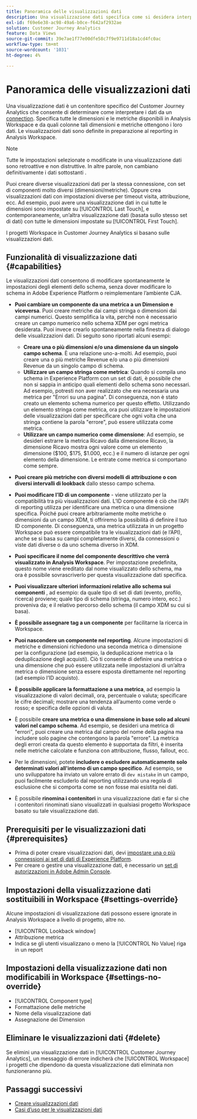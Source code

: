 ```yaml
---
title: Panoramica delle visualizzazioni dati
description: Una visualizzazione dati specifica come si desidera interpretare gli elementi dei dati nella connessione CJA, ad esempio metriche, dimensioni, sessioni, ecc.
exl-id: f69e6e38-ac98-49a6-b0ce-f642af2932ae
solution: Customer Journey Analytics
feature: Data Views
source-git-commit: 39e7ae1f77e00dfe58c7f9e9711d18a1cd4fc0ac
workflow-type: tm+mt
source-wordcount: '1031'
ht-degree: 4%

---
```


# Panoramica delle visualizzazioni dati

Una visualizzazione dati è un contenitore specifico del Customer Journey Analytics che consente di determinare come interpretare i dati da un [connection](/help/connections/create-connection.md). Specifica tutte le dimensioni e le metriche disponibili in Analysis Workspace e da quali colonne tali dimensioni e metriche ottengono i loro dati. Le visualizzazioni dati sono definite in preparazione al reporting in Analysis Workspace.

>[!NOTE]
>
>Tutte le impostazioni selezionate o modificate in una visualizzazione dati sono retroattive e non distruttive. In altre parole, non cambiano definitivamente i dati sottostanti .

Puoi creare diverse visualizzazioni dati per la stessa connessione, con set di componenti molto diversi (dimensioni/metriche). Oppure crea visualizzazioni dati con impostazioni diverse per timeout visita, attribuzione, ecc. Ad esempio, puoi avere una visualizzazione dati in cui tutte le dimensioni sono impostate su [!UICONTROL Last Touch], e contemporaneamente, un’altra visualizzazione dati (basata sullo stesso set di dati) con tutte le dimensioni impostate su [!UICONTROL First Touch].

I progetti Workspace in Customer Journey Analytics si basano sulle visualizzazioni dati.

## Funzionalità di visualizzazione dati {#capabilities}

Le visualizzazioni dati consentono di modificare spontaneamente le impostazioni degli elementi dello schema, senza dover modificare lo schema in Adobe Experience Platform o reimplementare l’ambiente CJA.

* **Puoi cambiare un componente da una metrica a un Dimension e viceversa**. Puoi creare metriche dai campi stringa o dimensioni dai campi numerici. Questo semplifica la vita, perché non è necessario creare un campo numerico nello schema XDM per ogni metrica desiderata. Puoi invece crearlo spontaneamente nella finestra di dialogo delle visualizzazioni dati. Di seguito sono riportati alcuni esempi:
   * **Creare una o più dimensioni e/o una dimensione da un singolo campo schema**. È una relazione uno-a-molti. Ad esempio, puoi creare una o più metriche Revenue e/o una o più dimensioni Revenue da un singolo campo di schema.
   * **Utilizzare un campo stringa come metrica**: Quando si compila uno schema in Experience Platform con un set di dati, è possibile che non si sappia in anticipo quali elementi dello schema sono necessari. Ad esempio, potresti non aver realizzato che era necessaria una metrica per &quot;Errori su una pagina&quot;. Di conseguenza, non è stato creato un elemento schema numerico per questo effetto. Utilizzando un elemento stringa come metrica, ora puoi utilizzare le impostazioni delle visualizzazioni dati per specificare che ogni volta che una stringa contiene la parola &quot;errore&quot;, può essere utilizzata come metrica.
   * **Utilizzare un campo numerico come dimensione**: Ad esempio, se desideri estrarre la metrica Ricavo dalla dimensione Ricavo, la dimensione Ricavo mostra ogni valore come un elemento dimensione ($100, $175, $1.000, ecc.) e il numero di istanze per ogni elemento della dimensione. Le entrate come metrica si comportano come sempre.

* **Puoi creare più metriche con diversi modelli di attribuzione o con diversi intervalli di lookback** dallo stesso campo schema.

* **Puoi modificare l’ID di un componente** - viene utilizzato per la compatibilità tra più visualizzazioni dati. L’ID componente è ciò che l’API di reporting utilizza per identificare una metrica o una dimensione specifica. Poiché puoi creare arbitrariamente molte metriche o dimensioni da un campo XDM, ti offriremo la possibilità di definire il tuo ID componente. Di conseguenza, una metrica utilizzata in un progetto Workspace può essere compatibile tra le visualizzazioni dati (e l’API), anche se si basa su campi completamente diversi, da connessioni o viste dati diverse o da uno schema diverso in XDM.

* **Puoi specificare il nome del componente descrittivo che verrà visualizzato in Analysis Workspace**. Per impostazione predefinita, questo nome viene ereditato dal nome visualizzato dello schema, ma ora è possibile sovrascriverlo per questa visualizzazione dati specifica.

* **Puoi visualizzare ulteriori informazioni relative allo schema sui componenti** , ad esempio: da quale tipo di set di dati (evento, profilo, ricerca) proviene; quale tipo di schema (stringa, numero intero, ecc.) proveniva da; e il relativo percorso dello schema (il campo XDM su cui si basa).

* **È possibile assegnare tag a un componente** per facilitarne la ricerca in Workspace.

* **Puoi nascondere un componente nel reporting**. Alcune impostazioni di metriche e dimensioni richiedono una seconda metrica o dimensione per la configurazione (ad esempio, la deduplicazione metrica o la deduplicazione degli acquisti). Ciò ti consente di definire una metrica o una dimensione che può essere utilizzata nelle impostazioni di un’altra metrica o dimensione senza essere esposta direttamente nel reporting (ad esempio l’ID acquisto).

* **È possibile applicare la formattazione a una metrica**, ad esempio la visualizzazione di valori decimali, ora, percentuale o valuta; specificare le cifre decimali; mostrare una tendenza all’aumento come verde o rosso; e specifica delle opzioni di valuta.

* È possibile **creare una metrica o una dimensione in base solo ad alcuni valori nel campo schema**. Ad esempio, se desideri una metrica di &quot;errori&quot;, puoi creare una metrica dal campo del nome della pagina ma includere solo pagine che contengono la parola &quot;errore&quot;. La metrica degli errori creata da questo elemento è supportata da filtri, è inserita nelle metriche calcolate e funziona con attribuzione, flusso, fallout, ecc.

* Per le dimensioni, potete **includere o escludere automaticamente solo determinati valori all&#39;interno di un campo specifico**. Ad esempio, se uno sviluppatore ha inviato un valore errato di `dev mistake` in un campo, puoi facilmente escluderlo dal reporting utilizzando una regola di esclusione che si comporta come se non fosse mai esistita nei dati.

* È possibile **rinomina i contenitori** in una visualizzazione dati e far sì che i contenitori rinominati siano visualizzati in qualsiasi progetto Workspace basato su tale visualizzazione dati.

## Prerequisiti per le visualizzazioni dati {#prerequisites}

* Prima di poter creare visualizzazioni dati, devi [impostare una o più connessioni ai set di dati di Experience Platform](/help/connections/create-connection.md).
* Per creare o gestire una visualizzazione dati, è necessario un [set di autorizzazioni in Adobe Admin Console](https://experienceleague.adobe.com/docs/analytics-platform/using/cja-overview/cja-overview.html?lang=it#admin-access-permissions).

## Impostazioni della visualizzazione dati sostituibili in Workspace {#settings-override}

Alcune impostazioni di visualizzazione dati possono essere ignorate in Analysis Workspace a livello di progetto, altre no.

* [!UICONTROL Lookback window]
* Attribuzione metrica
* Indica se gli utenti visualizzano o meno la [!UICONTROL No Value] riga in un report

## Impostazioni della visualizzazione dati non modificabili in Workspace {#settings-no-override}

* [!UICONTROL Component type]
* Formattazione delle metriche
* Nome della visualizzazione dati
* Assegnazione dei Dimension

## Eliminare le visualizzazioni dati {#delete}

Se elimini una visualizzazione dati in [!UICONTROL Customer Journey Analytics], un messaggio di errore indicherà che [!UICONTROL Workspace] i progetti che dipendono da questa visualizzazione dati eliminata non funzioneranno più.

## Passaggi successivi

* [Creare visualizzazioni dati](/help/data-views/create-dataview.md)
* [Casi d’uso per le visualizzazioni dati](/help/data-views/data-views-usecases.md)
